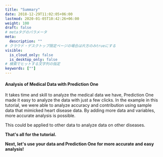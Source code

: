 ```yaml
---
title: "Summary"
date: 2018-12-29T11:02:05+06:00
lastmod: 2020-01-05T10:42:26+06:00
weight: 100
draft: false
# metaタグのパラメータ
meta:
  description: ""
# クラウド・デスクトップ限定ページの場合は片方のみtrueにする
visible:
  is_cloud_only: false
  is_desktop_only: false
# 検索でヒットする文字列の指定
keywords: [""]
---
```


#### Analysis of Medical Data with Prediction One

It takes time and skill to analyze the medical data we have, 
Prediction One made it easy to analyze the data with just a few clicks.
In the example in this tutorial, we were able to analyze accuracy and contribution using sample data that mimicked heart disease data.
By adding more data and variables, more accurate analysis is possible.

This could be applied to other data to analyze data on other diseases.

**That's all for the tutorial.**

**Next, let's use your data and Prediction One for more accurate and easy analysis!**
